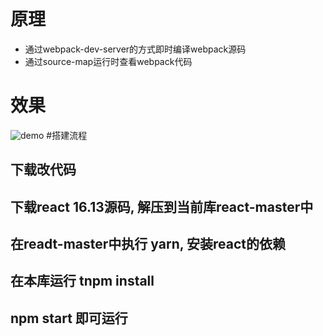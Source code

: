 # 原理
- 通过webpack-dev-server的方式即时编译webpack源码
- 通过source-map运行时查看webpack代码
# 效果
![demo](https://github.com/lirongfei123/static/blob/master/demo.gif?raw=true)
#搭建流程
## 下载改代码
## 下载react 16.13源码, 解压到当前库react-master中
## 在readt-master中执行 yarn, 安装react的依赖
## 在本库运行 tnpm install 
## npm start 即可运行